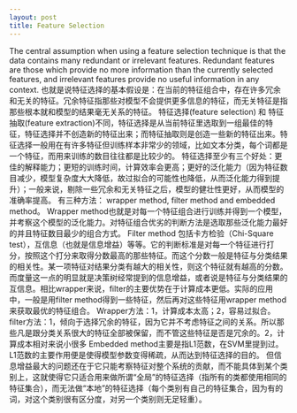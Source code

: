 ```yaml
---
layout: post
title: Feature Selection
---
```


The central assumption when using a feature selection technique is that the data contains many redundant or irrelevant features. Redundant features are those which provide no more information than the currently selected features, and irrelevant features provide no useful information in any context.
    也就是说特征选择的基本假设是：在当前的特征组合中，存在许多冗余和无关的特征。冗余特征指那些对模型不会提供更多信息的特征，而无关特征是指那些根本就和模型的结果毫无关系的特征。
    特征选择(feature selection) 和 特征抽取(feature extraction)不同，特征选择是从当前特征里选取到一组最佳的特征，特征选择并不创造新的特征出来；而特征抽取则是创造一些新的特征出来。特征选择一般用在有许多特征但训练样本非常少的领域，比如文本分类，每个词都是一个特征，而用来训练的数目往往都是比较少的。
特征选择至少有三个好处：更佳的解释能力；更短的训练时间，计算效率会更高；更好的泛化能力（因为特征数目减少，模型复杂度大大降低，故过拟合的可能性也降低，从而泛化能力得到提升）；一般来说，剔除一些冗余和无关特征之后，模型的健壮性更好，从而模型的准确率提高。
有三种方法： wrapper method, filter method and embedded method。
Wrapper method也就是对每一个特征组合进行训练并得到一个模型，并考察这个模型的泛化能力。对特征组合优劣的判断方法是选取那些泛化能力最好的并且特征数目最少的组合方式。
Filter method 包括卡方检验（Chi-Square test），互信息（也就是信息增益）等等。它的判断标准是对每一个特征进行打分，按照这个打分来取得分数最高的那些特征。而这个分数一般是特征与分类结果的相关性。某一项特征对结果分类有越大的相关性，则这个特征就有越高的分数。而度量这一点的明显就是决策树经常提到的信息增益，或者说是特征与分类结果的互信息。相比wrapper来说，filter的主要优势在于计算成本更低。实际的应用中，一般是用filter method得到一些特征，然后再对这些特征用wrapper method来获取最优的特征组合。
Wrapper方法：1，计算成本太高；2，容易过拟合。
filter方法：1，倾向于选择冗余的特征，因为它并不考虑特征之间的关系。所以那些凡是跟分类关系很大的特征全部被保留，而不管这些特征是否是冗余的。2，计算成本相对来说小很多
Embedded method主要是指L1范数，在SVM里提到过。L1范数的主要作用便是使得模型参数变得稀疏，从而达到特征选择的目的。
但信息增益最大的问题还在于它只能考察特征对整个系统的贡献，而不能具体到某个类别上，这就使得它只适合用来做所谓“全局”的特征选择（指所有的类都使用相同的特征集合），而无法做“本地”的特征选择（每个类别有自己的特征集合，因为有的词，对这个类别很有区分度，对另一个类别则无足轻重）。
